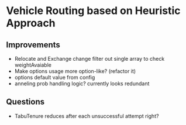 # Vehicle Routing based on Heuristic Approach

## Improvements

- Relocate and Exchange change filter out single array to check weightAvaiable
- Make options usage more option-like? (refactor it)
- options default value from config
- anneling prob handling logic? currently looks redundant

## Questions

- TabuTenure reduces after each unsuccessful attempt right?